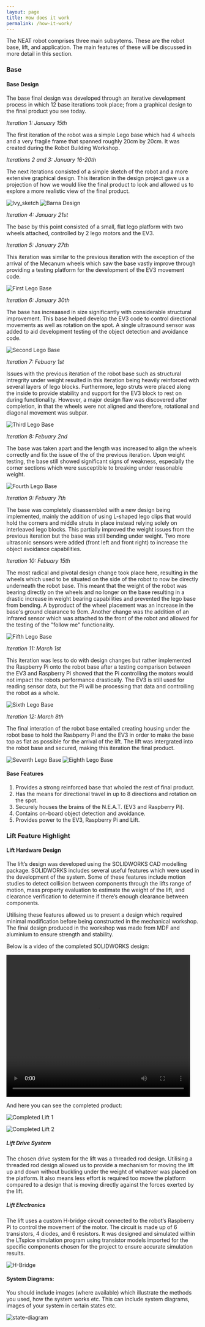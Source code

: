 ```yaml
---
layout: page
title: How does it work
permalink: /how-it-work/
---
```


The NEAT robot comprises three main subsytems. These are the robot base, lift, and application. The main features of these will be discussed in more detail in this section.

### Base
#### Base Design
The base final design was developed through an iterative development process in which 12 base iterations took place; from a graphical design to the final product you see today.

*Iteration 1: January 15th*

The first iteration of the robot was a simple Lego base which had 4 wheels and a very fragile frame that spanned roughly 20cm by 20cm. It was created during the Robot Building Workshop.

*Iterations 2 and 3: January 16-20th*

The next iterations consisted of a simple sketch of the robot and a more extensive graphical design. This iteration in the design project gave us a projection of how we would like the final product to look and allowed us to explore a more realistic view of the final product.

![Ivy_sketch](/images/ivy_sketch.png) ![Barna Design](/images/barna_design.png)

*Iteration 4: January 21st*

The base by this point consisted of a small, flat lego platform with two wheels attached, controlled by 2 lego motors and the EV3.

*Iteration 5: January 27th*

This iteration was similar to the previous iteration with the exception of the arrival of the Mecanum wheels which saw the base vastly improve through providing a testing platform for the development of the EV3 movement code.

![First Lego Base](/images/lego_base1.png)

*Iteration 6: January 30th*

The base has increaased in size significantly with considerable structural improvement. This base helped develop the EV3 code to control directional movements as well as rotation on the spot. A single ultrasound sensor was added to aid development testing of the object detection and avoidance code.

![Second Lego Base](/images/lego_base2.png)

*Iteration 7: Febuary 1st*

Issues with the previous iteration of the robot base such as structural intregrity under weight resulted in this iteration being heavily reinforced with several layers of lego blocks. Furthermore, lego struts were placed along the inside to provide stability and support for the EV3 block to rest on during functionality. However, a major design flaw was discovered after completion, in that the wheels were not aligned and therefore, rotational and diagonal movement was subpar.

![Third Lego Base](/images/lego_base3.png)

*Iteration 8: Febuary 2nd*

The base was taken apart and the length was increased to align the wheels correctly and fix the issue of the of the previous iteration. Upon weight testing, the base still showed significant signs of weakness, especially the corner sections which were susceptible to breaking under reasonable weight.

![Fourth Lego Base](/images/lego_base4.png)

*Iteration 9: Febuary 7th*

The base was completely disassembled with a new design being implemented, mainly the addition of using L-shaped lego clips that would hold the corners and middle struts in place instead relying solely on interleaved lego blocks. This partially improved the weight issues from the previous iteration but the base was still bending under weight. Two more ultrasonic sensors were added (front left and front right) to increase the object avoidance capabilities.

*Iteration 10: Febuary 15th*

The most radical and pivotal design change took place here, resulting in the wheels which used to be situated on the side of the robot to now be directly underneath the robot base. This meant that the weight of the robot was bearing directly on the wheels and no longer on the base resulting in a drastic increase in weight bearing capabilities and prevented the lego base from bending. A byproduct of the wheel placement was an increase in the base's ground clearance to 9cm. Another change was the addition of an infrared sensor which was attached to the front of the robot and allowed for the testing of the "follow me" functionality.

![Fifth Lego Base](/images/lego_base5.jpg)

*Iteration 11: March 1st*

This iteration was less to do with design changes but rather implemented the Raspberry Pi onto the robot base after a testing comparison between the EV3 and Raspberry Pi showed that the Pi controlling the motors would not impact the robots performance drastically. The EV3 is still used for reading sensor data, but the Pi will be processing that data and controlling the robot as a whole.

![Sixth Lego Base](/images/lego_base6.jpg)

*Iteration 12: March 8th*

The final interation of the robot base entailed creating housing under the robot base to hold the Rasbperry Pi and the EV3 in order to make the base top as flat as possible for the arrival of the lift. The lift was intergrated into the robot base and secured, making this iteration the final product.

![Seventh Lego Base](/images/lego_base7.jpg)   ![Eighth Lego Base](/images/lego_base8.png)

#### Base Features
1. Provides a strong reinforced base that wholed the rest of final product.
2. Has the means for directional travel in up to 8 directions and rotation on the spot.
3. Securely houses the brains of the N.E.A.T. (EV3 and Raspberry Pi).
4. Contains on-board object detection and avoidance.
5. Provides power to the EV3, Raspberry Pi and Lift.
### Lift Feature Highlight
#### Lift Hardware Design
The lift’s design was developed using the SOLIDWORKS CAD modelling package. SOLIDWORKS includes several useful features which were used in the development of the system. Some of these features include motion studies to detect collision between components through the lifts range of motion, mass property evaluation to estimate the weight of the lift, and clearance verification to determine if there’s enough clearance between components.

Utilising these features allowed us to present a design which required minimal modification before being constructed in the mechanical workshop. The final design produced in the workshop was made from MDF and aluminium to ensure strength and stability.

Below is a video of the completed SOLIDWORKS design:

<video width="480" height="371" controls loop autoplay>
  <source src="/videos/Finished_Side_Profile.mp4" type="video/mp4">
</video>

And here you can see the completed product:

![Completed Lift 1](/images/lift_retracted.jpg)

![Completed Lift 2](/images/lift_extended.jpg)

##### Lift Drive System
The chosen drive system for the lift was a threaded rod design. Utilising a threaded rod design allowed us to provide a mechanism for moving the lift up and down without buckling under the weight of whatever was placed on the platform. It also means less effort is required too move the platform compared to a design that is moving directly against the forces exerted by the lift.

##### Lift Electronics
The lift uses a custom H-bridge circuit connected to the robot’s Raspberry Pi to control the movement of the motor. The circuit is made up of 6 transistors, 4 diodes, and 6 resistors. It was designed and simulated within the LTspice simulation program using transistor models imported for the specific components chosen for the project to ensure accurate simulation results.

![H-Bridge](/images/H-Bridge_Revised.PNG)

#### System Diagrams: 
  You should include images (where available) which illustrate the methods you used, how the system works etc. This can include system diagrams, images of your system in certain states etc.
  
  ![state-diagram](/images/state_diagram.png)
